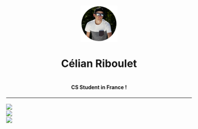 <p align="center"> 
  <img width="100" src="https://raw.githubusercontent.com/celian-rib/celian-rib/main/githubpic.png"/>
  <h1 align="center">Célian Riboulet<h1/>
    <h4 align="center">CS Student in France !<h4/>
<p/>
  
***


  <img align="center" src="https://github-readme-stats.vercel.app/api?username=celian-rib&count_private=true&show_icons=true&theme=dracula&hide_border=true"> 
  <br />
  <img align="center" src="https://github-readme-stats.vercel.app/api/top-langs/?username=celian-rib&count_private=true&show_icons=true&theme=dracula&hide_border=true&layout=compact"> 
  <br />
  <img align="center" src="https://github-readme-stats.vercel.app/api/wakatime?username=celian_rib&theme=dracula&hide_border=true&layout=compact"> 

